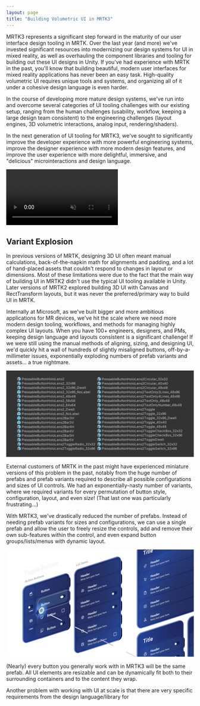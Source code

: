```yaml
---
layout: page
title: "Building Volumetric UI in MRTK3"
---
```


MRTK3 represents a significant step forward in the maturity of our user interface design tooling in MRTK. Over the last year (and more) we've invested significant resources into modernizing our design systems for UI in mixed reality, as well as overhauling the component libraries and tooling for building out these UI designs in Unity. If you've had experience with MRTK in the past, you'll know that building beautiful, modern user interfaces for mixed reality applications has never been an easy task. High-quality volumetric UI requires unique tools and systems, and organizing all of it under a cohesive design language is even harder.

In the course of developing more mature design systems, we've run into and overcome several categories of UI tooling challenges with our existing setup, ranging from the human challenges (usability, workflow, keeping a large design team consistent) to the engineering challenges (layout engines, 3D volumetric interactions, analog input, rendering/shaders).

In the next generation of UI tooling for MRTK3, we've sought to significantly improve the developer experience with more powerful engineering systems, improve the designer experience with more modern design features, and improve the user experience with more delightful, immersive, and "delicious" microinteractions and design language.

<video loop autoplay muted src="../images/canvas/spinning.mp4"></video>

## Variant Explosion

In previous versions of MRTK, designing 3D UI often meant manual calculations, back-of-the-napkin math for alignments and padding, and a lot of hand-placed assets that couldn't respond to changes in layout or dimensions. Most of these limitations were due to the fact that the main way of building UI in MRTK2 didn't use the typical UI tooling available in Unity. Later versions of MRTK2 explored building 3D UI with Canvas and RectTransform layouts, but it was never the preferred/primary way to build UI in MRTK.

Internally at Microsoft, as we've built bigger and more ambitious applications for MR devices, we've hit the scale where we need more modern design tooling, workflows, and methods for managing highly complex UI layouts. When you have 100+ engineers, designers, and PMs, keeping design language and layouts consistent is a significant challenge! If we were still using the manual methods of aligning, sizing, and designing UI, we'd quickly hit a wall of hundreds of slightly misaligned buttons, off-by-a-millimeter issues, exponentially exploding numbers of prefab variants and assets... a true nightmare.

![Image showing how many permutations of buttons there used to be!](../images/canvas/Prefabs.png)

External customers of MRTK in the past might have experienced miniature versions of this problem in the past, notably from the huge number of prefabs and prefab variants required to describe all possible configurations and sizes of UI controls. We had an exponentially-nasty number of variants, where we required variants for every permutation of button style, configuration, layout, and even *size*! (That last one was particularly frustrating...)

With MRTK3, we've drastically reduced the number of prefabs. Instead of needing prefab variants for sizes and configurations, we can use a single prefab and allow the user to freely resize the controls, add and remove their own sub-features within the control, and even expand button groups/lists/menus with dynamic layout.

![New UI](../images/canvas/new_ui.png)

(Nearly) every button you generally work with in MRTK3 will be the same prefab. All UI elements are resizable and can be dynamically fit both to their surrounding containers and to the content they wrap.

Another problem with working with UI at scale is that there are very specific requirements from the design language/library for 